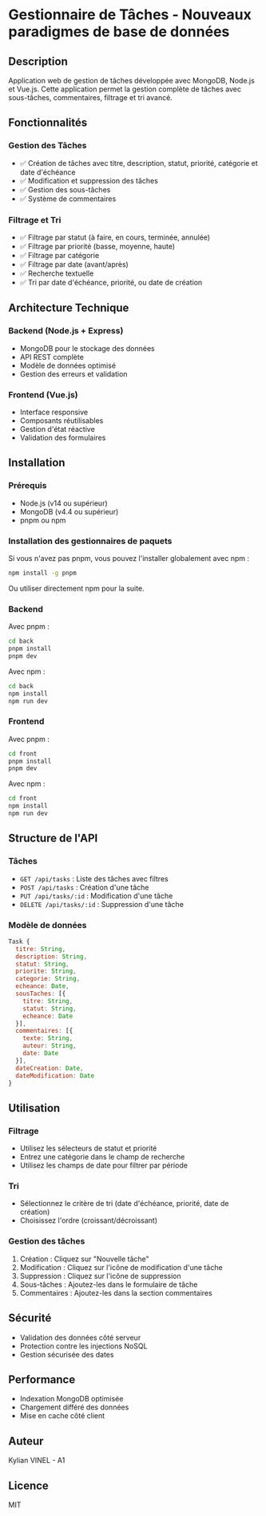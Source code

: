 # Gestionnaire de Tâches - Nouveaux paradigmes de base de données

## Description
Application web de gestion de tâches développée avec MongoDB, Node.js et Vue.js. Cette application permet la gestion complète de tâches avec sous-tâches, commentaires, filtrage et tri avancé.

## Fonctionnalités

### Gestion des Tâches
- ✅ Création de tâches avec titre, description, statut, priorité, catégorie et date d'échéance
- ✅ Modification et suppression des tâches
- ✅ Gestion des sous-tâches
- ✅ Système de commentaires

### Filtrage et Tri
- ✅ Filtrage par statut (à faire, en cours, terminée, annulée)
- ✅ Filtrage par priorité (basse, moyenne, haute)
- ✅ Filtrage par catégorie
- ✅ Filtrage par date (avant/après)
- ✅ Recherche textuelle
- ✅ Tri par date d'échéance, priorité, ou date de création

## Architecture Technique

### Backend (Node.js + Express)
- MongoDB pour le stockage des données
- API REST complète
- Modèle de données optimisé
- Gestion des erreurs et validation

### Frontend (Vue.js)
- Interface responsive
- Composants réutilisables
- Gestion d'état réactive
- Validation des formulaires

## Installation

### Prérequis
- Node.js (v14 ou supérieur)
- MongoDB (v4.4 ou supérieur)
- pnpm ou npm

### Installation des gestionnaires de paquets
Si vous n'avez pas pnpm, vous pouvez l'installer globalement avec npm :
```bash
npm install -g pnpm
```
Ou utiliser directement npm pour la suite.

### Backend
Avec pnpm :
```bash
cd back
pnpm install
pnpm dev
```
Avec npm :
```bash
cd back
npm install
npm run dev
```

### Frontend
Avec pnpm :
```bash
cd front
pnpm install
pnpm dev
```
Avec npm :
```bash
cd front
npm install
npm run dev
```

## Structure de l'API

### Tâches
- `GET /api/tasks` : Liste des tâches avec filtres
- `POST /api/tasks` : Création d'une tâche
- `PUT /api/tasks/:id` : Modification d'une tâche
- `DELETE /api/tasks/:id` : Suppression d'une tâche

### Modèle de données
```javascript
Task {
  titre: String,
  description: String,
  statut: String,
  priorite: String,
  categorie: String,
  echeance: Date,
  sousTaches: [{
    titre: String,
    statut: String,
    echeance: Date
  }],
  commentaires: [{
    texte: String,
    auteur: String,
    date: Date
  }],
  dateCreation: Date,
  dateModification: Date
}
```

## Utilisation

### Filtrage
- Utilisez les sélecteurs de statut et priorité
- Entrez une catégorie dans le champ de recherche
- Utilisez les champs de date pour filtrer par période

### Tri
- Sélectionnez le critère de tri (date d'échéance, priorité, date de création)
- Choisissez l'ordre (croissant/décroissant)

### Gestion des tâches
1. Création : Cliquez sur "Nouvelle tâche"
2. Modification : Cliquez sur l'icône de modification d'une tâche
3. Suppression : Cliquez sur l'icône de suppression
4. Sous-tâches : Ajoutez-les dans le formulaire de tâche
5. Commentaires : Ajoutez-les dans la section commentaires

## Sécurité
- Validation des données côté serveur
- Protection contre les injections NoSQL
- Gestion sécurisée des dates

## Performance
- Indexation MongoDB optimisée
- Chargement différé des données
- Mise en cache côté client

## Auteur
Kylian VINEL - A1

## Licence
MIT
